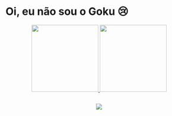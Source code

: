 <h1>Oi, eu não sou o Goku 😢</h1>

<div align="center">
  <a href="https://github.com/sandromzljr">
  <img height="180em" src="https://github-readme-stats.vercel.app/api?username=sandromzljr&show_icons=true&theme=dracula&include_all_commits=true&count_private=true"/>
  <img height="180em" src="https://github-readme-stats.vercel.app/api/top-langs/?username=sandromzljr&layout=compact&langs_count=7&theme=dracula"/>
</div>
  
<!--
<div align = "center" style="display: inline_block"><br>
  <img alt="Sandro-Hadoop" height="60" width="100" src="https://spark.apache.org/images/spark-logo-trademark.png"> 
  <img alt="Sandro-Airflow" height="60" width="100" src="https://spark.apache.org/images/AirflowLogo.png"> 
  <img alt="Sandro-Python" height="50" width="60" src="https://raw.githubusercontent.com/devicons/devicon/master/icons/python/python-original.svg">
  <img alt="Sandro-Pandas" height="50" width="60" src="https://cdn.jsdelivr.net/gh/devicons/devicon/icons/pandas/pandas-original.svg">
  <img alt="Sandro-Git" height="50" width="60" src="https://cdn.jsdelivr.net/gh/devicons/devicon/icons/git/git-original.svg">
</div>
-->
  
<!--  
<div align = "center" style="display: inline_block"><br>
  <a href="https://roadmap.sh"><img src="https://roadmap.sh/card/wide/672ce8cb31d65c235d48a4b7?variant=dark&roadmaps=devops" alt="roadmap.sh"/></a>
</div>
-->

  ##
<div align="center"> 
  <a href="https://www.linkedin.com/in/sandromzl-junior/" target="_blank"><img src="https://img.shields.io/badge/-LinkedIn-%230077B5?style=for-the-badge&logo=linkedin&logoColor=white" target="_blank"></a> 
</div>
